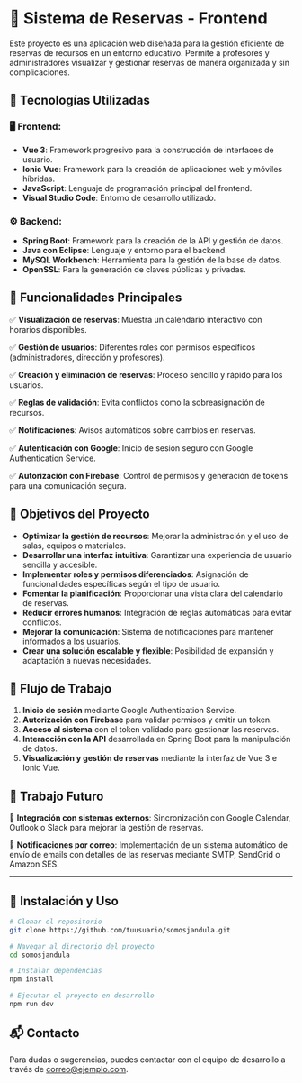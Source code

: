 # 📌 Sistema de Reservas - Frontend

Este proyecto es una aplicación web diseñada para la gestión eficiente de reservas de recursos en un entorno educativo. Permite a profesores y administradores visualizar y gestionar reservas de manera organizada y sin complicaciones.

## 🚀 Tecnologías Utilizadas

### 🖥️ Frontend:
- **Vue 3**: Framework progresivo para la construcción de interfaces de usuario.
- **Ionic Vue**: Framework para la creación de aplicaciones web y móviles híbridas.
- **JavaScript**: Lenguaje de programación principal del frontend.
- **Visual Studio Code**: Entorno de desarrollo utilizado.

### ⚙️ Backend:
- **Spring Boot**: Framework para la creación de la API y gestión de datos.
- **Java con Eclipse**: Lenguaje y entorno para el backend.
- **MySQL Workbench**: Herramienta para la gestión de la base de datos.
- **OpenSSL**: Para la generación de claves públicas y privadas.

## 📌 Funcionalidades Principales

✅ **Visualización de reservas**: Muestra un calendario interactivo con horarios disponibles.

✅ **Gestión de usuarios**: Diferentes roles con permisos específicos (administradores, dirección y profesores).

✅ **Creación y eliminación de reservas**: Proceso sencillo y rápido para los usuarios.

✅ **Reglas de validación**: Evita conflictos como la sobreasignación de recursos.

✅ **Notificaciones**: Avisos automáticos sobre cambios en reservas.

✅ **Autenticación con Google**: Inicio de sesión seguro con Google Authentication Service.

✅ **Autorización con Firebase**: Control de permisos y generación de tokens para una comunicación segura.

## 🎯 Objetivos del Proyecto

- **Optimizar la gestión de recursos**: Mejorar la administración y el uso de salas, equipos o materiales.
- **Desarrollar una interfaz intuitiva**: Garantizar una experiencia de usuario sencilla y accesible.
- **Implementar roles y permisos diferenciados**: Asignación de funcionalidades específicas según el tipo de usuario.
- **Fomentar la planificación**: Proporcionar una vista clara del calendario de reservas.
- **Reducir errores humanos**: Integración de reglas automáticas para evitar conflictos.
- **Mejorar la comunicación**: Sistema de notificaciones para mantener informados a los usuarios.
- **Crear una solución escalable y flexible**: Posibilidad de expansión y adaptación a nuevas necesidades.

## 🔄 Flujo de Trabajo

1. **Inicio de sesión** mediante Google Authentication Service.
2. **Autorización con Firebase** para validar permisos y emitir un token.
3. **Acceso al sistema** con el token validado para gestionar las reservas.
4. **Interacción con la API** desarrollada en Spring Boot para la manipulación de datos.
5. **Visualización y gestión de reservas** mediante la interfaz de Vue 3 e Ionic Vue.

## 🔮 Trabajo Futuro

🚀 **Integración con sistemas externos**: Sincronización con Google Calendar, Outlook o Slack para mejorar la gestión de reservas.

📩 **Notificaciones por correo**: Implementación de un sistema automático de envío de emails con detalles de las reservas mediante SMTP, SendGrid o Amazon SES.

---

## 📜 Instalación y Uso

```bash
# Clonar el repositorio
git clone https://github.com/tuusuario/somosjandula.git

# Navegar al directorio del proyecto
cd somosjandula

# Instalar dependencias
npm install

# Ejecutar el proyecto en desarrollo
npm run dev
```

## 📬 Contacto
Para dudas o sugerencias, puedes contactar con el equipo de desarrollo a través de [correo@ejemplo.com](mailto:correo@ejemplo.com).

